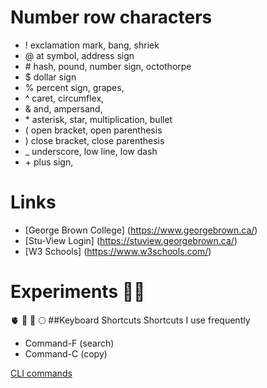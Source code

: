 # Number row characters
- ! exclamation mark, bang, shriek
- @ at symbol, address sign
- \# hash, pound, number sign, octothorpe
- $ dollar sign
- % percent sign, grapes, 
- ^ caret, circumflex, 
- & and, ampersand, 
- \* asterisk, star, multiplication, bullet
- ( open bracket, open parenthesis
- ) close bracket, close parenthesis 
- _ underscore, low line, low dash
- \+ plus sign,
# Links
- [George Brown College] (https://www.georgebrown.ca/)
- [Stu-View Login] (https://stuview.georgebrown.ca/)
- [W3 Schools] (https://www.w3schools.com/)
# Experiments 👩‍🔬
🫀 💚 
🌹 🌕
##Keyboard Shortcuts
Shortcuts I use frequently
- Command-F (search)
- Command-C (copy)

[CLI commands](docs/cli.md)